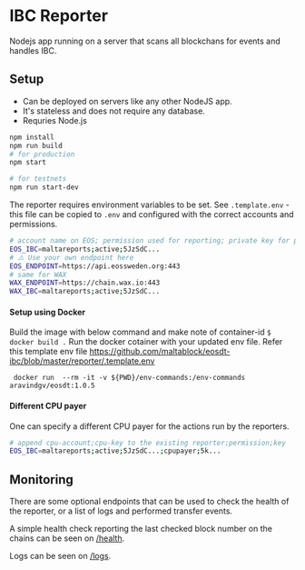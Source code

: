 # IBC Reporter

Nodejs app running on a server that scans all blockchans for events and handles IBC.

## Setup

- Can be deployed on servers like any other NodeJS app.
- It's stateless and does not require any database.
- Requries Node.js

```bash
npm install
npm run build
# for production
npm start

# for testnets
npm run start-dev
```

The reporter requires environment variables to be set.
See `.template.env` - this file can be copied to `.env` and configured with the correct accounts and permissions.

```bash
# account name on EOS; permission used for reporting; private key for permission
EOS_IBC=maltareports;active;5JzSdC...
# ⚠️ Use your own endpoint here
EOS_ENDPOINT=https://api.eossweden.org:443
# same for WAX
WAX_ENDPOINT=https://chain.wax.io:443
WAX_IBC=maltareports;active;5JzSdC...
```

#### Setup using Docker
Build the image with below command and make note of container-id
```$ docker build .```
Run the docker cotainer with your updated env file. Refer this template env file https://github.com/maltablock/eosdt-ibc/blob/master/reporter/.template.env

``` docker run  --rm -it -v ${PWD}/env-commands:/env-commands aravindgv/eosdt:1.0.5```

#### Different CPU payer

One can specify a different CPU payer for the actions run by the reporters.

```bash
# append cpu-account;cpu-key to the existing reporter;permission;key
EOS_IBC=maltareports;active;5JzSdC...;cpupayer;5k...
```

## Monitoring

There are some optional endpoints that can be used to check the health of the reporter, or a list of logs and performed transfer events.

A simple health check reporting the last checked block number on the chains can be seen on [/health](http://localhost:8080/health).

Logs can be seen on [/logs](http://localhost:8080/logs).
